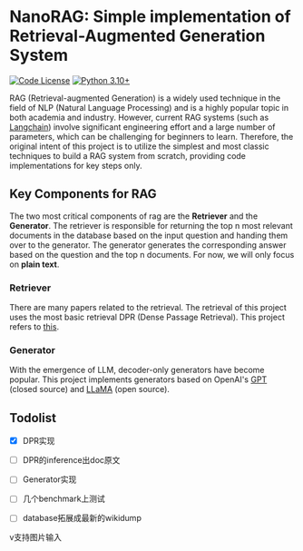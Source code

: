 # NanoRAG: Simple implementation of Retrieval-Augmented Generation System

[![Code License](https://img.shields.io/badge/Code%20License-Apache_2.0-green.svg)](https://github.com/tatsu-lab/stanford_alpaca/blob/main/LICENSE)
[![Python 3.10+](https://img.shields.io/badge/python-3.10+-blue.svg)](https://www.python.org/downloads/release/python-3100/)

RAG (Retrieval-augmented Generation) is a widely used technique in the field of NLP (Natural Language Processing) and is a highly popular topic in both academia and industry. However, current RAG systems (such as [Langchain](https://github.com/langchain-ai/langchain)) involve significant engineering effort and a large number of parameters, which can be challenging for beginners to learn. Therefore, the original intent of this project is to utilize the simplest and most classic techniques to build a RAG system from scratch, providing code implementations for key steps only.


## Key Components for RAG

The two most critical components of rag are the **Retriever** and the **Generator**. The retriever is responsible for returning the top n most relevant documents in the database based on the input question and handing them over to the generator. The generator generates the corresponding answer based on the question and the top n documents. For now, we will only focus on **plain text**.

### Retriever

There are many papers related to the retrieval. The retrieval of this project uses the most basic retrieval DPR (Dense Passage Retrieval). This project refers to [this](https://github.com/Hannibal046/nanoDPR).

### Generator

With the emergence of LLM, decoder-only generators have become popular. This project implements generators based on OpenAI's [GPT](https://openai.com/chatgpt/) (closed source) and [LLaMA](https://github.com/meta-llama/llama3) (open source).


## Todolist

- [x] DPR实现

- [ ] DPR的inference出doc原文

- [ ] Generator实现

- [ ] 几个benchmark上测试

- [ ] database拓展成最新的wikidump

v支持图片输入